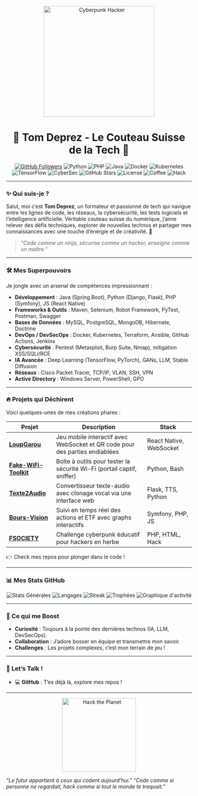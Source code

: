 <p align="center">
  <img src="https://media4.giphy.com/media/v1.Y2lkPTc5MGI3NjExeDBmd2d1NTRwOGl0Y2t6dWI0M3J1bndlN3l4NTM5aWJ3eXp1djYzYSZlcD12MV9pbnRlcm5hbF9naWZfYnlfaWQmY3Q9Zw/igJK985xZj8Cqq0YOW/giphy.gif" width="300" alt="Cyberpunk Hacker">
</p>
<h1 align="center">👾 Tom Deprez - Le Couteau Suisse de la Tech 👾</h1>

<p align="center">
  <a href="https://github.com/tomDeprez"><img src="https://img.shields.io/github/followers/tomDeprez?style=social" alt="GitHub Followers"></a>
  <img src="https://img.shields.io/badge/Python-Expert-3776AB?logo=python&logoColor=white" alt="Python">
  <img src="https://img.shields.io/badge/PHP-Ninja-777BB4?logo=php&logoColor=white" alt="PHP">
  <img src="https://img.shields.io/badge/Java-Master-007396?logo=java&logoColor=white" alt="Java">
  <img src="https://img.shields.io/badge/Docker-Captain-2496ED?logo=docker&logoColor=white" alt="Docker">
  <img src="https://img.shields.io/badge/Kubernetes-Pro-326CE5?logo=kubernetes&logoColor=white" alt="Kubernetes">
  <img src="https://img.shields.io/badge/TensorFlow-IA%20Wizard-FF6F00?logo=tensorflow&logoColor=white" alt="TensorFlow">
  <img src="https://img.shields.io/badge/CyberSec-Hacker-FF0000?logo=security&logoColor=white" alt="CyberSec">
  <img src="https://img.shields.io/github/stars/tomDeprez?style=social" alt="GitHub Stars">
  <img src="https://img.shields.io/badge/License-MIT-blue" alt="License">
  <img src="https://img.shields.io/badge/Coffee-Powered-6F4E37?logo=coffee&logoColor=white" alt="Coffee">
  <img src="https://img.shields.io/badge/Hack-The%20Planet-00FF00?logo=skull&logoColor=black" alt="Hack">
</p>

---

### ✨ Qui suis-je ?
Salut, moi c’est **Tom Deprez**, un formateur et passionné de tech qui navigue entre les lignes de code, les réseaux, la cybersécurité, les tests logiciels et l’intelligence artificielle. Véritable couteau suisse du numérique, j’aime relever des défis techniques, explorer de nouvelles technos et partager mes connaissances avec une touche d’énergie et de créativité. 🚀

> *"Code comme un ninja, sécurise comme un hacker, enseigne comme un maître."*

---

### 🛠 Mes Superpouvoirs
Je jongle avec un arsenal de compétences impressionnant :

- **Développement** : Java (Spring Boot), Python (Django, Flask), PHP (Symfony), JS (React Native)
- **Frameworks & Outils** : Maven, Selenium, Robot Framework, PyTest, Postman, Swagger
- **Bases de Données** : MySQL, PostgreSQL, MongoDB, Hibernate, Doctrine
- **DevOps / DevSecOps** : Docker, Kubernetes, Terraform, Ansible, GitHub Actions, Jenkins
- **Cybersécurité** : Pentest (Metasploit, Burp Suite, Nmap), mitigation XSS/SQLi/RCE
- **IA Avancée** : Deep Learning (TensorFlow, PyTorch), GANs, LLM, Stable Diffusion
- **Réseaux** : Cisco Packet Tracer, TCP/IP, VLAN, SSH, VPN
- **Active Directory** : Windows Server, PowerShell, GPO

---

### 🔥 Projets qui Déchirent
Voici quelques-unes de mes créations phares :

| Projet               | Description                                                                 | Stack                    |
|----------------------|-----------------------------------------------------------------------------|--------------------------|
| **[LoupGarou](#)**   | Jeu mobile interactif avec WebSocket et QR code pour des parties endiablées | React Native, WebSocket  |
| **[Fake-WiFi-Toolkit](#)** | Boîte à outils pour tester la sécurité Wi-Fi (portail captif, sniffer)    | Python, Bash             |
| **[Texte2Audio](#)** | Convertisseur texte-audio avec clonage vocal via une interface web        | Flask, TTS, Python       |
| **[Bours-Vision](#)**| Suivi en temps réel des actions et ETF avec graphs interactifs            | Symfony, PHP, JS         |
| **[FSOCIETY](#)**    | Challenge cyberpunk éducatif pour hackers en herbe                        | PHP, HTML, Hack          |

👉 Check mes repos pour plonger dans le code !

---

### 📊 Mes Stats GitHub
<p align="center">
  <img src="https://github-readme-stats.vercel.app/api?username=tomDeprez&show_icons=true&theme=dracula&count_private=true&include_all_commits=true" alt="Stats Générales">
  <img src="https://github-readme-stats.vercel.app/api/top-langs/?username=tomDeprez&layout=compact&theme=dracula&langs_count=8" alt="Langages">
  <img src="https://github-readme-streak-stats.herokuapp.com/?user=tomDeprez&theme=dracula&hide_border=true" alt="Streak">
  <img src="https://github-profile-trophy.vercel.app/?username=tomDeprez&theme=dracula&no-frame=true&margin-w=15" alt="Trophées">
  <img src="https://github-readme-activity-graph.vercel.app/graph?username=tomDeprez&theme=dracula&hide_border=true&area=true" alt="Graphique d'activité">
</p>

---

### 🌌 Ce qui me Boost
- **Curiosité** : Toujours à la pointe des dernières technos (IA, LLM, DevSecOps).
- **Collaboration** : J’adore bosser en équipe et transmettre mon savoir.
- **Challenges** : Les projets complexes, c’est mon terrain de jeu !

---

### 💬 Let’s Talk !
- 💻 **GitHub** : T’es déjà là, explore mes repos !
---

<p align="center">
  <img src="https://media0.giphy.com/media/v1.Y2lkPTc5MGI3NjExMmtra3F3dzl5ZXg0OHIxZmNlMHllamR5NW5mcGlucDdkZnlyMGd3YyZlcD12MV9pbnRlcm5hbF9naWZfYnlfaWQmY3Q9Zw/xThuWu82QD3pj4wvEQ/giphy.gif" width="200" alt="Hack the Planet">
</p>

> 
*"Le futur appartient à ceux qui codent aujourd’hui."*
*“Code comme si personne ne regardait, hack comme si tout le monde te traquait.”*
